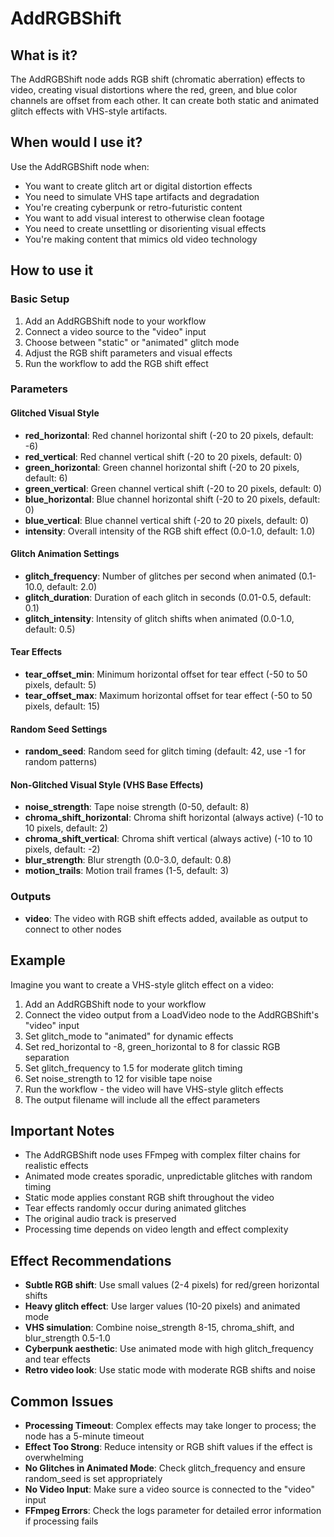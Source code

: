 # AddRGBShift

## What is it?

The AddRGBShift node adds RGB shift (chromatic aberration) effects to video, creating visual distortions where the red, green, and blue color channels are offset from each other. It can create both static and animated glitch effects with VHS-style artifacts.

## When would I use it?

Use the AddRGBShift node when:

- You want to create glitch art or digital distortion effects
- You need to simulate VHS tape artifacts and degradation
- You're creating cyberpunk or retro-futuristic content
- You want to add visual interest to otherwise clean footage
- You need to create unsettling or disorienting visual effects
- You're making content that mimics old video technology

## How to use it

### Basic Setup

1. Add an AddRGBShift node to your workflow
1. Connect a video source to the "video" input
1. Choose between "static" or "animated" glitch mode
1. Adjust the RGB shift parameters and visual effects
1. Run the workflow to add the RGB shift effect

### Parameters

#### Glitched Visual Style

- **red_horizontal**: Red channel horizontal shift (-20 to 20 pixels, default: -6)
- **red_vertical**: Red channel vertical shift (-20 to 20 pixels, default: 0)
- **green_horizontal**: Green channel horizontal shift (-20 to 20 pixels, default: 6)
- **green_vertical**: Green channel vertical shift (-20 to 20 pixels, default: 0)
- **blue_horizontal**: Blue channel horizontal shift (-20 to 20 pixels, default: 0)
- **blue_vertical**: Blue channel vertical shift (-20 to 20 pixels, default: 0)
- **intensity**: Overall intensity of the RGB shift effect (0.0-1.0, default: 1.0)

#### Glitch Animation Settings

- **glitch_frequency**: Number of glitches per second when animated (0.1-10.0, default: 2.0)
- **glitch_duration**: Duration of each glitch in seconds (0.01-0.5, default: 0.1)
- **glitch_intensity**: Intensity of glitch shifts when animated (0.0-1.0, default: 0.5)

#### Tear Effects

- **tear_offset_min**: Minimum horizontal offset for tear effect (-50 to 50 pixels, default: 5)
- **tear_offset_max**: Maximum horizontal offset for tear effect (-50 to 50 pixels, default: 15)

#### Random Seed Settings

- **random_seed**: Random seed for glitch timing (default: 42, use -1 for random patterns)

#### Non-Glitched Visual Style (VHS Base Effects)

- **noise_strength**: Tape noise strength (0-50, default: 8)
- **chroma_shift_horizontal**: Chroma shift horizontal (always active) (-10 to 10 pixels, default: 2)
- **chroma_shift_vertical**: Chroma shift vertical (always active) (-10 to 10 pixels, default: -2)
- **blur_strength**: Blur strength (0.0-3.0, default: 0.8)
- **motion_trails**: Motion trail frames (1-5, default: 3)

### Outputs

- **video**: The video with RGB shift effects added, available as output to connect to other nodes

## Example

Imagine you want to create a VHS-style glitch effect on a video:

1. Add an AddRGBShift node to your workflow
1. Connect the video output from a LoadVideo node to the AddRGBShift's "video" input
1. Set glitch_mode to "animated" for dynamic effects
1. Set red_horizontal to -8, green_horizontal to 8 for classic RGB separation
1. Set glitch_frequency to 1.5 for moderate glitch timing
1. Set noise_strength to 12 for visible tape noise
1. Run the workflow - the video will have VHS-style glitch effects
1. The output filename will include all the effect parameters

## Important Notes

- The AddRGBShift node uses FFmpeg with complex filter chains for realistic effects
- Animated mode creates sporadic, unpredictable glitches with random timing
- Static mode applies constant RGB shift throughout the video
- Tear effects randomly occur during animated glitches
- The original audio track is preserved
- Processing time depends on video length and effect complexity

## Effect Recommendations

- **Subtle RGB shift**: Use small values (2-4 pixels) for red/green horizontal shifts
- **Heavy glitch effect**: Use larger values (10-20 pixels) and animated mode
- **VHS simulation**: Combine noise_strength 8-15, chroma_shift, and blur_strength 0.5-1.0
- **Cyberpunk aesthetic**: Use animated mode with high glitch_frequency and tear effects
- **Retro video look**: Use static mode with moderate RGB shifts and noise

## Common Issues

- **Processing Timeout**: Complex effects may take longer to process; the node has a 5-minute timeout
- **Effect Too Strong**: Reduce intensity or RGB shift values if the effect is overwhelming
- **No Glitches in Animated Mode**: Check glitch_frequency and ensure random_seed is set appropriately
- **No Video Input**: Make sure a video source is connected to the "video" input
- **FFmpeg Errors**: Check the logs parameter for detailed error information if processing fails
